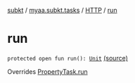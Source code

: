 [subkt](../../index.md) / [myaa.subkt.tasks](../index.md) / [HTTP](index.md) / [run](./run.md)

# run

`protected open fun run(): `[`Unit`](https://kotlinlang.org/api/latest/jvm/stdlib/kotlin/-unit/index.html) [(source)](https://github.com/Myaamori/SubKt/blob/master/src/main/kotlin/myaa/subkt/tasks/tasks.kt#L1449)

Overrides [PropertyTask.run](../-property-task/run.md)

